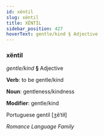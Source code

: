 ```yaml
---
id: xëntil
slug: xëntil
title: XËNTİL
sidebar_position: 427
hoverText: gentle/kind § Adjective
---
```


### xëntil

*gentle/kind* **§** Adjective

**Verb**: to be gentle/kind

**Noun**: gentleness/kindness

**Modifier**: gentle/kind

Portuguese gentil [ʒẽˈtiɫ]

*Romance Language Family*